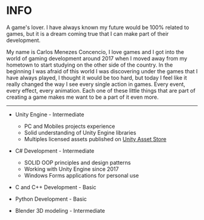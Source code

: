 
<h1> INFO </h1>
<p>A game's lover. I have always known my future would be 100% related to games, but it is a dream coming true that I can make part of their development.</p>

<p>My name is Carlos Menezes Concencio, I love games and I got into the world of gaming development around 2017 when I moved away from my hometown to start studying on the other side of the country. In the beginning I was afraid of this world I was discovering under the games that I have always played, I thought it would be too hard, but today I feel like it really changed the way I see every single action in games. Every event, every effect, every animation. Each one of these little things that are part of creating a game makes me want to be a part of it even more.<p/>

<hr>

<ul>
  <li>Unity Engine - Intermediate</li>
</ul>
<ul>
	<ul>
		<li> PC and Mobiles projects experience</li>
		<li> Solid understanding of Unity Engine libraries</li>
    		<li> Multiples licensed assets published on <a href="https://assetstore.unity.com/publishers/37008">Unity Asset Store</a></li>
  	</ul>
</ul>

<ul>
  <li>C# Development - Intermediate</li>
</ul>
<ul>
	<ul>
		<li> SOLID OOP principles and design patterns</li>
		<li> Working with Unity Engine since 2017</li>
    <li> Windows Forms applications for personal use</li>
  </ul>
</ul>

<ul>
  <li>C and C++ Development - Basic</li>
</ul>

<ul>
  <li>Python Development - Basic</li>
</ul>

<ul>
  <li>Blender 3D modeling - Intermediate</li>
</ul>


